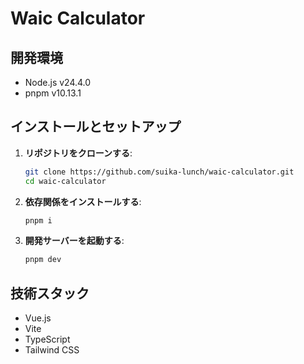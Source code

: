 # Waic Calculator

## 開発環境

- Node.js v24.4.0
- pnpm v10.13.1

## インストールとセットアップ

1.  **リポジトリをクローンする**:

    ```bash
    git clone https://github.com/suika-lunch/waic-calculator.git
    cd waic-calculator
    ```

2.  **依存関係をインストールする**:

    ```bash
    pnpm i
    ```

3.  **開発サーバーを起動する**:
    ```bash
    pnpm dev
    ```

## 技術スタック

- Vue.js
- Vite
- TypeScript
- Tailwind CSS
